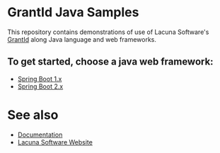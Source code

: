 # GrantId Java Samples

This repository contains demonstrations of use of Lacuna Software's [GrantId](https://grantid.com/) along Java language and web frameworks.

## To get started, choose a java web framework:

- [Spring Boot 1.x]()
- [Spring Boot 2.x]()

# See also

- [Documentation](https://docs.lacunasoftware.com/en-us/articles/grant-id/index.html)
- [Lacuna Software Website](https://www.lacunasoftware.com/en/) 
